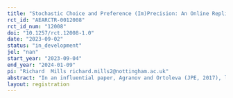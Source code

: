 ```yaml
---
title: "Stochastic Choice and Preference (Im)Precision: An Online Replication Condition and A New Treatment Condition"
rct_id: "AEARCTR-0012008"
rct_id_num: "12008"
doi: "10.1257/rct.12008-1.0"
date: "2023-09-02"
status: "in_development"
jel: "nan"
start_year: "2023-09-04"
end_year: "2024-01-09"
pi: "Richard  Mills richard.mills2@nottingham.ac.uk"
abstract: "In an influential paper, Agranov and Ortoleva (JPE, 2017), like others, find that "a large majority of [experimental] subjects exhibit stochastic choice" when facing an identical (lottery) choice multiple times. Their paper aims to discriminate between competing accounts of stochastic choice. We seek to develop this agenda by replicating their original findings in an online experiment while investigating primarily the role of preference imprecision in explaining stochastic choices."
layout: registration
---
```


